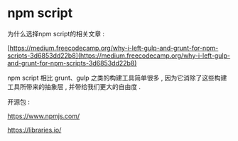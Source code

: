 # npm script

为什么选择npm script的相关文章 :

[https://medium.freecodecamp.org/why-i-left-gulp-and-grunt-for-npm-scripts-3d6853dd22b8](https://medium.freecodecamp.org/why-i-left-gulp-and-grunt-for-npm-scripts-3d6853dd22b8)

npm script 相比 grunt、gulp 之类的构建工具简单很多 , 因为它消除了这些构建工具所带来的抽象层 , 并带给我们更大的自由度 . 

开源包 : 

https://www.npmjs.com/

https://libraries.io/

